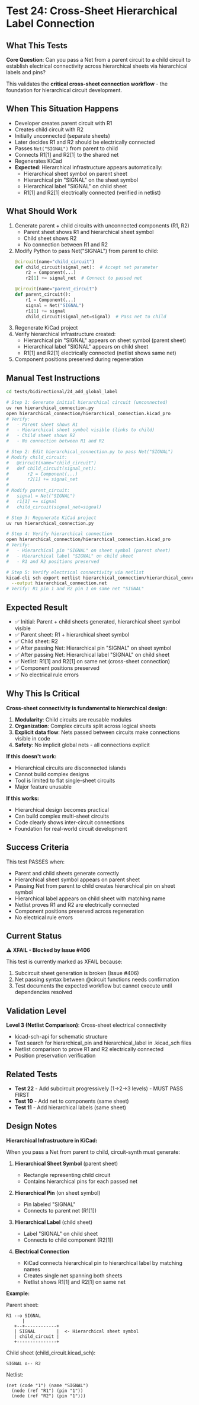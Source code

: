 # Test 24: Cross-Sheet Hierarchical Label Connection

## What This Tests

**Core Question**: Can you pass a Net from a parent circuit to a child circuit to establish electrical connectivity across hierarchical sheets via hierarchical labels and pins?

This validates the **critical cross-sheet connection workflow** - the foundation for hierarchical circuit development.

## When This Situation Happens

- Developer creates parent circuit with R1
- Creates child circuit with R2
- Initially unconnected (separate sheets)
- Later decides R1 and R2 should be electrically connected
- Passes `Net("SIGNAL")` from parent to child
- Connects R1[1] and R2[1] to the shared net
- Regenerates KiCad
- **Expected**: Hierarchical infrastructure appears automatically:
  - Hierarchical sheet symbol on parent sheet
  - Hierarchical pin "SIGNAL" on the sheet symbol
  - Hierarchical label "SIGNAL" on child sheet
  - R1[1] and R2[1] electrically connected (verified in netlist)

## What Should Work

1. Generate parent + child circuits with unconnected components (R1, R2)
   - Parent sheet shows R1 and hierarchical sheet symbol
   - Child sheet shows R2
   - No connection between R1 and R2
2. Modify Python to pass Net("SIGNAL") from parent to child:
   ```python
   @circuit(name="child_circuit")
   def child_circuit(signal_net):  # Accept net parameter
       r2 = Component(...)
       r2[1] += signal_net  # Connect to passed net

   @circuit(name="parent_circuit")
   def parent_circuit():
       r1 = Component(...)
       signal = Net("SIGNAL")
       r1[1] += signal
       child_circuit(signal_net=signal)  # Pass net to child
   ```
3. Regenerate KiCad project
4. Verify hierarchical infrastructure created:
   - Hierarchical pin "SIGNAL" appears on sheet symbol (parent sheet)
   - Hierarchical label "SIGNAL" appears on child sheet
   - R1[1] and R2[1] electrically connected (netlist shows same net)
5. Component positions preserved during regeneration

## Manual Test Instructions

```bash
cd tests/bidirectional/24_add_global_label

# Step 1: Generate initial hierarchical circuit (unconnected)
uv run hierarchical_connection.py
open hierarchical_connection/hierarchical_connection.kicad_pro
# Verify:
#   - Parent sheet shows R1
#   - Hierarchical sheet symbol visible (links to child)
#   - Child sheet shows R2
#   - No connection between R1 and R2

# Step 2: Edit hierarchical_connection.py to pass Net("SIGNAL")
# Modify child_circuit:
#   @circuit(name="child_circuit")
#   def child_circuit(signal_net):
#       r2 = Component(...)
#       r2[1] += signal_net
#
# Modify parent_circuit:
#   signal = Net("SIGNAL")
#   r1[1] += signal
#   child_circuit(signal_net=signal)

# Step 3: Regenerate KiCad project
uv run hierarchical_connection.py

# Step 4: Verify hierarchical connection
open hierarchical_connection/hierarchical_connection.kicad_pro
# Verify:
#   - Hierarchical pin "SIGNAL" on sheet symbol (parent sheet)
#   - Hierarchical label "SIGNAL" on child sheet
#   - R1 and R2 positions preserved

# Step 5: Verify electrical connectivity via netlist
kicad-cli sch export netlist hierarchical_connection/hierarchical_connection.kicad_sch \
  --output hierarchical_connection.net
# Verify: R1 pin 1 and R2 pin 1 on same net "SIGNAL"
```

## Expected Result

- ✅ Initial: Parent + child sheets generated, hierarchical sheet symbol visible
- ✅ Parent sheet: R1 + hierarchical sheet symbol
- ✅ Child sheet: R2
- ✅ After passing Net: Hierarchical pin "SIGNAL" on sheet symbol
- ✅ After passing Net: Hierarchical label "SIGNAL" on child sheet
- ✅ Netlist: R1[1] and R2[1] on same net (cross-sheet connection)
- ✅ Component positions preserved
- ✅ No electrical rule errors

## Why This Is Critical

**Cross-sheet connectivity is fundamental to hierarchical design:**

1. **Modularity**: Child circuits are reusable modules
2. **Organization**: Complex circuits split across logical sheets
3. **Explicit data flow**: Nets passed between circuits make connections visible in code
4. **Safety**: No implicit global nets - all connections explicit

**If this doesn't work:**
- Hierarchical circuits are disconnected islands
- Cannot build complex designs
- Tool is limited to flat single-sheet circuits
- Major feature unusable

**If this works:**
- Hierarchical design becomes practical
- Can build complex multi-sheet circuits
- Code clearly shows inter-circuit connections
- Foundation for real-world circuit development

## Success Criteria

This test PASSES when:
- Parent and child sheets generate correctly
- Hierarchical sheet symbol appears on parent sheet
- Passing Net from parent to child creates hierarchical pin on sheet symbol
- Hierarchical label appears on child sheet with matching name
- Netlist proves R1 and R2 are electrically connected
- Component positions preserved across regeneration
- No electrical rule errors

## Current Status

⚠️ **XFAIL - Blocked by Issue #406**

This test is currently marked as XFAIL because:
1. Subcircuit sheet generation is broken (Issue #406)
2. Net passing syntax between @circuit functions needs confirmation
3. Test documents the expected workflow but cannot execute until dependencies resolved

## Validation Level

**Level 3 (Netlist Comparison)**: Cross-sheet electrical connectivity
- kicad-sch-api for schematic structure
- Text search for hierarchical_pin and hierarchical_label in .kicad_sch files
- Netlist comparison to prove R1 and R2 electrically connected
- Position preservation verification

## Related Tests

- **Test 22** - Add subcircuit progressively (1→2→3 levels) - MUST PASS FIRST
- **Test 10** - Add net to components (same sheet)
- **Test 11** - Add hierarchical labels (same sheet)

## Design Notes

**Hierarchical Infrastructure in KiCad:**

When you pass a Net from parent to child, circuit-synth must generate:

1. **Hierarchical Sheet Symbol** (parent sheet)
   - Rectangle representing child circuit
   - Contains hierarchical pins for each passed net

2. **Hierarchical Pin** (on sheet symbol)
   - Pin labeled "SIGNAL"
   - Connects to parent net (R1[1])

3. **Hierarchical Label** (child sheet)
   - Label "SIGNAL" on child sheet
   - Connects to child component (R2[1])

4. **Electrical Connection**
   - KiCad connects hierarchical pin to hierarchical label by matching names
   - Creates single net spanning both sheets
   - Netlist shows R1[1] and R2[1] on same net

**Example:**

Parent sheet:
```
R1 --o SIGNAL
      |
   +--+------------+
   | SIGNAL        |  <- Hierarchical sheet symbol
   | child_circuit |
   +---------------+
```

Child sheet (child_circuit.kicad_sch):
```
SIGNAL o-- R2
```

Netlist:
```
(net (code "1") (name "SIGNAL")
  (node (ref "R1") (pin "1"))
  (node (ref "R2") (pin "1")))
```
